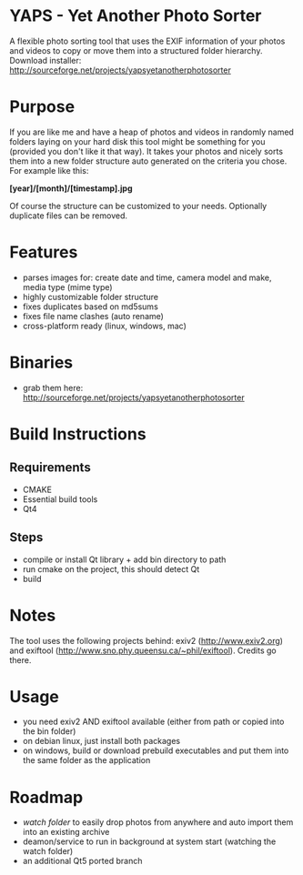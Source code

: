 # YAPS - Yet Another Photo Sorter

A flexible photo sorting tool that uses the EXIF information of your photos and videos to copy or move them into a structured folder hierarchy.
Download installer:  http://sourceforge.net/projects/yapsyetanotherphotosorter

# Purpose

If you are like me and have a heap of photos and videos in randomly named folders laying on your hard disk this tool might be something for you  (provided you don't like it that way). It takes your photos and nicely sorts them into a new folder structure auto generated on the criteria you chose. For example like this:

**[year]/[month]/[timestamp].jpg**

Of course the structure can be customized to your needs. Optionally duplicate files can be removed.

# Features

* parses images for: create date and time, camera model and make, media type (mime type)
* highly customizable folder structure
* fixes duplicates based on md5sums
* fixes file name clashes (auto rename)
* cross-platform ready (linux, windows, mac) 

# Binaries

* grab them here: http://sourceforge.net/projects/yapsyetanotherphotosorter

# Build Instructions

## Requirements
* CMAKE
* Essential build tools
* Qt4

## Steps
* compile or install Qt library + add bin directory to path
* run cmake on the project, this should detect Qt
* build

# Notes

The tool uses the following projects behind: exiv2 (http://www.exiv2.org) and exiftool (http://www.sno.phy.queensu.ca/~phil/exiftool). 
Credits go there.

# Usage

* you need exiv2 AND exiftool available (either from path or copied into the bin folder)
* on debian linux, just install both packages
* on windows, build or download prebuild executables and put them into the same folder as the application

# Roadmap

* *watch folder* to easily drop photos from anywhere and auto import them into an existing archive
* deamon/service to run in background at system start (watching the watch folder)
* an additional Qt5 ported branch
